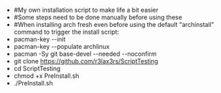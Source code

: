 -   #My own installation script to make life a bit easier
-   #Some steps need to be done manually before using these
-   #When installing arch fresh even before using the default "archinstall" command to trigger the install script:
-   pacman-key --init
-   pacman-key --populate archlinux
-   pacman -Sy git base-devel --needed --noconfirm
-   git clone https://github.com/r3lax3rs/ScriptTesting
-   cd ScriptTesting
-   chmod +x PreInstall.sh
-   ./PreInstall.sh
